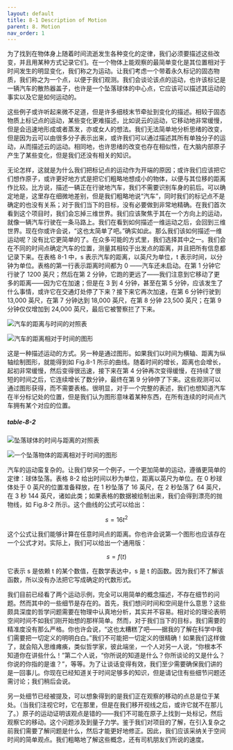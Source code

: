 ```yaml
---
layout: default
title: 8-1 Description of Motion
parent: 8. Motion
nav_order: 1
---
```

为了找到在物体身上随着时间流逝发生各种变化的定律，我们必须要描述这些改变，并且用某种方式记录它们。在一个物体上能观察的最简单变化是其位置相对于时间发生的明显变化，我们称之为运动。让我们考虑一个带着永久标记的固态物质，我们称之为一个点，以便于我们观测。我们会谈论该点的运动，也许该标记是一辆汽车的散热器盖子，也许是一个坠落球体的中心点，它应该可以描述其运动的事实以及它是如何运动的。

这些例子或许听起来微不足道，但是许多细枝末节牵扯到变化的描述。相较于固态物质上标记点的运动，某些变化更难描述，比如说云的运动，它移动地非常缓慢，但是会迅速地形成或者蒸发，亦或女人的想法。我们无法简单地分析思绪的改变，但是因为云可以由很多分子表示出来，或许我们可以通过描述其所有单独分子的运动，从而描述云的运动。相同地，也许思绪的改变也存在相似性，在大脑内部原子产生了某些变化，但是我们还没有相关的知识。

无论怎样，这就是为什么我们把标记点的运动作为开端的原因；或许我们应该把它们想作原子，或许更好地方式是把它们粗略地想成小的物体，以便与其位移的距离作比较。比方说，描述一辆正在行驶地汽车，我们不需要识别车身的前后。可以确定地是，这里存在细微地差别，但是我们粗略地说“汽车”，同时我们的标记点不是确定的也没有关系；对于我们当下的目标，没有必要做到非常地精确。在我们首次看到这个项目时，我们会忘掉三维世界。我们应该聚焦于其在一个方向上的运动，就像一辆汽车行驶在一条马路上。我们在看到如何描述一维运动之后，会回到三维世界。现在你或许会说，“这也太简单了吧。”确实如此。那么我们该如何描述一维运动呢？没有比它更简单的了。在众多可能的方式里，我们选择其中之一。我们会在不同的时间点确定汽车的位置，测量其相较于出发点的距离，并且把所有信息都记录下来。在表格 8-1 中，s 表示汽车的距离，以英尺为单位，t 表示时间，以分钟为单位。表格的第一行表示距离时间都为 0 ——汽车还未启动。在第 1 分钟它行驶了 1200 英尺；然后在第 2 分钟，它跑的更远了——我们注意到它移动了更多的距离——因为它在加速；但是在 3 到 4 分钟，甚至在第 5 分钟，应该发生了什么事情，或许它在交通灯处停了下来？接下来它再次加速，在第 6 分钟行驶到 13,000 英尺，在第 7 分钟达到 18,000 英尺，在第 8 分钟 23,500 英尺；在第 9 分钟仅仅增加到 24,000 英尺，最后它被警察拦了下来。

![汽车的距离与时间的对照表](/notes-of-feynman-lectures-on-physics/assets/volume-1/table-8-1.png)

![汽车的距离相对于时间的图形](/notes-of-feynman-lectures-on-physics/assets/volume-1/fig-8-1.png)

这是一种描述运动的方式。另一种是通过图形。如果我们以时间为横轴、距离为纵轴绘制图形，就能得到如 Fig.8-1 所示的曲线。随着时间的增长，距离也会增长，起初非常缓慢，然后变得很迅速，接下来在第 4 分钟再次变得缓慢，在持续了很短的时间之后，它连续增长了数分钟，最终在第 9 分钟停了下来。这些观测可以通过图形获得，而不需要表格。很明显，对于一个完整的表述，我们也想知道汽车在半分标记处的位置，但是我们认为图形意味着某种东西，在所有连续的时间点汽车拥有某个对应的位置。

##### table-8-2
![坠落球体的时间与距离的对照表](/notes-of-feynman-lectures-on-physics/assets/volume-1/table-8-2.png)


![一个坠落物体的距离相对于时间的图形](/notes-of-feynman-lectures-on-physics/assets/volume-1/fig-8-2.png)

汽车的运动蛮复杂的。让我们举另一个例子，一个更加简单的运动，遵循更简单的定律：球体坠落。表格 8-2 给出时间以秒为单位，距离以英尺为单位。在 0 秒球体处于 0 英尺的位置准备释放，在 1 秒坠落了 16 英尺，在 2 秒坠落了 64 英尺，在 3 秒 144 英尺，诸如此类；如果表格的数据被绘制出来，我们会得到漂亮的抛物线，如 Fig.8-2 所示。这个曲线的公式可以给出：

$$s=16t^2$$

这个公式让我们能够计算在任意时间点的距离。你也许会说第一个图形也应该存在一个公式才对。实际上，我们可以给出一个通用版：

$$s=f(t)$$

它表示 s 是依赖 t 的某个数值，在数学表达中，s 是 t 的函数。因为我们不了解该函数，所以没有办法把它写成确定的代数形式。

我们目前已经看了两个运动示例，完全可以用简单的概念描述，不存在细节的问题。然而其中的一些细节是存在的。首先，我们想问时间和空间是什么意思？这些颇具深度的哲学问题需要在物理中认真地分析，其实并不容易。相对论的理论表明空间时间不如我们刚开始想的那样简单。然而，对于我们当下的目标，我们需要的精准度没有那么严格。你也许会说，“这也太糟糕了吧——据我的了解在科学中我们需要把一切定义的明明白白。”我们不可能把一切定义的很精确！如果我们这样做了，就会陷入思维瘫痪，类似哲学家，彼此端坐，一个人对另一人说，“你根本不知道你在讲些什么！”第二个人说，“你所说的知道是什么？你所谈论的又是什么？你说的你指的是谁？”，等等。为了让谈话变得有效，我们至少需要确保我们讲的是一回事儿。你现在已经知道关于时间足够多的知识，但是请记住有些细节问题还需讨论；我们稍后会说。

另一处细节已经被提及，可以想象得到的是我们正在观察的移动的点总是位于某处。（当我们注视它时，它在那里，但是在我们移开视线之后，或许它就不在那儿了。）原子的运动证明该观点是错的——我们不可能在原子上找到一处标记，然后观察它的移动。这个问题涉及到量子力学。鉴于我们对项目的了解，在引入复杂之前我们需要了解问题是什么，然后才能更好地修正。因此，我们应该采纳关于空间时间的简单观点。我们粗略地了解这些概念，还有司机朋友们所说的速度。
